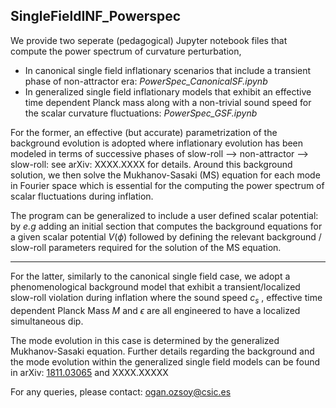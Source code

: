 ## SingleFieldINF_Powerspec

We provide two seperate (pedagogical) Jupyter notebook files that compute the power spectrum of curvature perturbation,

- In canonical single field inflationary scenarios that include a transient phase of non-attractor era: *PowerSpec_CanonicalSF.ipynb*
- In generalized single field inflationary models that exhibit an effective time dependent Planck mass along with a non-trivial sound speed for the scalar curvature fluctuations: *PowerSpec_GSF.ipynb*

For the former, an effective (but accurate) parametrization of the background evolution is adopted where inflationary evolution has been modeled in terms of successive phases of slow-roll --> non-attractor --> slow-roll: see arXiv: XXXX.XXXX for details. Around this background solution, we then solve the Mukhanov-Sasaki (MS) equation for each mode in Fourier space which is essential for the computing the power spectrum of scalar fluctuations during inflation. 

The program can be generalized to include a user defined scalar potential: by *e.g* adding an initial section that computes the background equations for a given scalar potential $V(\phi)$ followed by defining the relevant background / slow-roll parameters required for the solution of the MS equation. 

***

For the latter, similarly to the canonical single field case, we adopt a phenomenological background model that exhibit a transient/localized slow-roll violation during inflation where the sound speed $c_s$ , effective time dependent Planck Mass $M$  and $\epsilon$ are all engineered to have a localized simultaneous dip.

The mode evolution in this case is determined by the generalized Mukhanov-Sasaki equation. Further details regarding the background and the mode evolution within the generalized single field models can be found in arXiv: [1811.03065](https://arxiv.org/abs/1811.03065) and XXXX.XXXXX 

For any queries, please contact:
[ogan.ozsoy@csic.es](ogan.ozsoy@csic.es)
